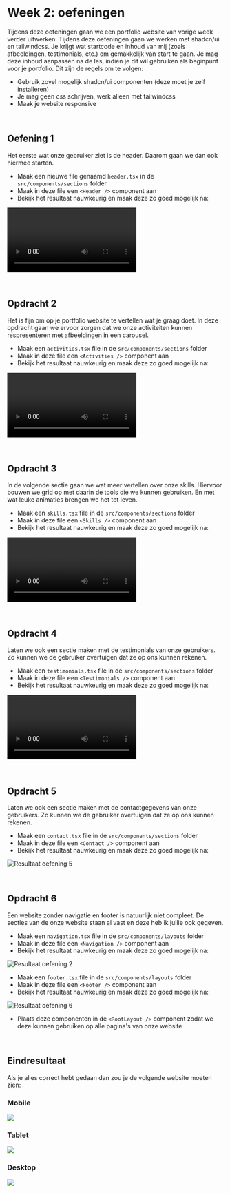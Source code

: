 # Week 2: oefeningen

Tijdens deze oefeningen gaan we een portfolio website van vorige week verder uitwerken. Tijdens deze oefeningen gaan we werken met shadcn/ui en tailwindcss. Je krijgt wat startcode en inhoud van mij (zoals afbeeldingen, testimonials, etc.) om gemakkelijk van start te gaan. Je mag deze inhoud aanpassen na de les, indien je dit wil gebruiken als beginpunt voor je portfolio.
Dit zijn de regels om te volgen:

- Gebruik zovel mogelijk shadcn/ui componenten (deze moet je zelf installeren)
- Je mag geen css schrijven, werk alleen met tailwindcss
- Maak je website responsive

&nbsp;
&nbsp;
&nbsp;

## Oefening 1

Het eerste wat onze gebruiker ziet is de header. Daarom gaan we dan ook hiermee starten.

- Maak een nieuwe file genaamd `header.tsx` in de `src/components/sections` folder
- Maak in deze file een `<Header />` component aan
- Bekijk het resultaat nauwkeurig en maak deze zo goed mogelijk na:

<video controls>
  <source src="./assets/sections/1-header.mp4" type="video/mp4">
</video>

&nbsp;
&nbsp;
&nbsp;

## Opdracht 2

Het is fijn om op je portfolio website te vertellen wat je graag doet. In deze opdracht gaan we ervoor zorgen dat we onze activiteiten kunnen respresenteren met afbeeldingen in een carousel.

- Maak een `activities.tsx` file in de `src/components/sections` folder
- Maak in deze file een `<Activities />` component aan
- Bekijk het resultaat nauwkeurig en maak deze zo goed mogelijk na:

<video controls>
  <source src="./assets/sections/2-activiteiten.mp4" type="video/mp4">
</video>

&nbsp;
&nbsp;
&nbsp;

## Opdracht 3

In de volgende sectie gaan we wat meer vertellen over onze skills. Hiervoor bouwen we grid op met daarin de tools die we kunnen gebruiken. En met wat leuke animaties brengen we het tot leven.

- Maak een `skills.tsx` file in de `src/components/sections` folder
- Maak in deze file een `<Skills />` component aan
- Bekijk het resultaat nauwkeurig en maak deze zo goed mogelijk na:

<video controls>
  <source src="./assets/sections/3-skills.mp4" type="video/mp4">
</video>

&nbsp;
&nbsp;
&nbsp;

## Opdracht 4

Laten we ook een sectie maken met de testimonials van onze gebruikers. Zo kunnen we de gebruiker overtuigen dat ze op ons kunnen rekenen.

- Maak een `testimonials.tsx` file in de `src/components/sections` folder
- Maak in deze file een `<Testimonials />` component aan
- Bekijk het resultaat nauwkeurig en maak deze zo goed mogelijk na:

<video controls>
  <source src="./assets/sections/4-testimonials.mp4" type="video/mp4">
</video>

&nbsp;
&nbsp;
&nbsp;

## Opdracht 5

Laten we ook een sectie maken met de contactgegevens van onze gebruikers. Zo kunnen we de gebruiker overtuigen dat ze op ons kunnen rekenen.

- Maak een `contact.tsx` file in de `src/components/sections` folder
- Maak in deze file een `<Contact />` component aan
- Bekijk het resultaat nauwkeurig en maak deze zo goed mogelijk na:

![Resultaat oefening 5](./assets/sections/5-contact.png)

&nbsp;
&nbsp;
&nbsp;

## Opdracht 6

Een website zonder navigatie en footer is natuurlijk niet compleet. De secties van de onze website staan al vast en deze heb ik jullie ook gegeven.

- Maak een `navigation.tsx` file in de `src/components/layouts` folder
- Maak in deze file een `<Navigation />` component aan
- Bekijk het resultaat nauwkeurig en maak deze zo goed mogelijk na:

![Resultaat oefening 2](./assets/sections/6-footer.png)

- Maak een `footer.tsx` file in de `src/components/layouts` folder
- Maak in deze file een `<Footer />` component aan
- Bekijk het resultaat nauwkeurig en maak deze zo goed mogelijk na:

![Resultaat oefening 6](./assets/sections/6-navigation.png)

- Plaats deze componenten in de `<RootLayout />` component zodat we deze kunnen gebruiken op alle pagina's van onze website

&nbsp;
&nbsp;
&nbsp;

## Eindresultaat

Als je alles correct hebt gedaan dan zou je de volgende website moeten zien:

### Mobile

![](./assets/full-page/iphone.png)

### Tablet

![](./assets/full-page/ipad.png)

### Desktop

![](./assets/full-page/desktop.png)
